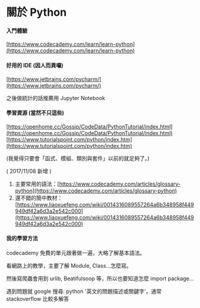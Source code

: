 # 關於 Python

#### **入門體驗**

[https://www.codecademy.com/learn/learn-python](https://www.codecademy.com/learn/learn-python)



#### 好用的 IDE \(因人而異囉\)

[https://www.jetbrains.com/pycharm/](https://www.jetbrains.com/pycharm/) 

之後做統計的話推薦用 Jupyter Notebook



#### 學習資源  \(當然不只這些\)

[https://openhome.cc/Gossip/CodeData/PythonTutorial/index.html](https://openhome.cc/Gossip/CodeData/PythonTutorial/index.html)  
[https://www.tutorialspoint.com/python/index.htm](https://www.tutorialspoint.com/python/index.htm)

\(我覺得只要會「函式、模組、類別與套件」以前的就足夠了。\)



\( 2017/11/08 新增 \)  
1. 主要常用的語法：[https://www.codecademy.com/articles/glossary-python](https://www.codecademy.com/articles/glossary-python)  
2. 還不錯的簡中教材：[https://www.liaoxuefeng.com/wiki/0014316089557264a6b348958f449949df42a6d3a2e542c000](https://www.liaoxuefeng.com/wiki/0014316089557264a6b348958f449949df42a6d3a2e542c000)



#### 我的學習方法

codecademy 免費的單元跟著做一遍，大略了解基本語法。

  
看網路上的教學，主要了解 Module, Class...怎麼寫。

然後寫爬蟲會用到 urlib, Beatifulsoop 等，所以也要知道怎麼 import package...

遇到問題就 google 搜尋: python '英文的問題描述或關鍵字'，通常 stackoverflow 比較多解答

